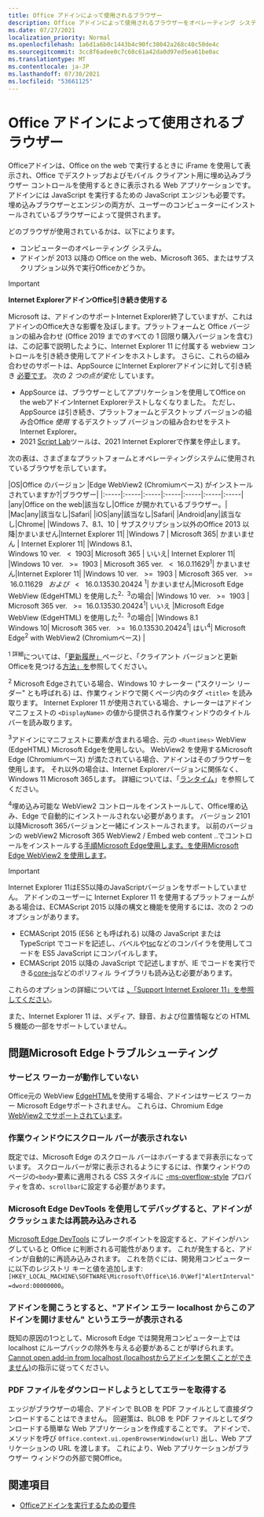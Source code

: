 ```yaml
---
title: Office アドインによって使用されるブラウザー
description: Office アドインによって使用されるブラウザーをオペレーティング システムおよび Office バージョンが決定する方法を指定します。
ms.date: 07/27/2021
localization_priority: Normal
ms.openlocfilehash: 1a6d1a6b0c1443b4c90fc38042a268c40c50de4c
ms.sourcegitcommit: 3cc8f6adee0c7c68c61a42da0d97ed5ea61be0ac
ms.translationtype: MT
ms.contentlocale: ja-JP
ms.lasthandoff: 07/30/2021
ms.locfileid: "53661125"
---
```

# <a name="browsers-used-by-office-add-ins"></a>Office アドインによって使用されるブラウザー

Officeアドインは、Office on the web で実行するときに iFrame を使用して表示され、Office でデスクトップおよびモバイル クライアント用に埋め込みブラウザー コントロールを使用するときに表示される Web アプリケーションです。 アドインには JavaScript を実行するための JavaScript エンジンも必要です。 埋め込みブラウザーとエンジンの両方が、ユーザーのコンピューターにインストールされているブラウザーによって提供されます。

どのブラウザが使用されているかは、以下によります。

- コンピューターのオペレーティング システム。
- アドインが 2013 以降の Office on the web、Microsoft 365、またはサブスクリプション以外で実行Officeかどうか。

> [!IMPORTANT]
> **Internet ExplorerアドインOffice引き続き使用する**
>
> Microsoft は、アドインのサポートInternet Explorer終了していますが、これはアドインのOffice大きな影響を及ぼします。プラットフォームと Office バージョンの組み合わせ (Office 2019 までのすべての 1 回限り購入バージョンを含む) は、この記事で説明したように、Internet Explorer 11 に付属する webview コントロールを引き続き使用してアドインをホストします。 さらに、これらの組み合わせのサポートは、AppSource にInternet Explorerアドインに対して引き続き [必要です](/office/dev/store/submit-to-appsource-via-partner-center)。 次の *2 つの点が変化* しています。
>
> - AppSource は、ブラウザーとしてアプリケーションを使用してOffice on the webアドインInternet Explorerテストしなくなりました。 ただし、AppSource は引き続き、プラットフォームとデスクトップ バージョンの組み合Office *使用* するデスクトップ バージョンの組み合わせをテストInternet Explorer。
> - 2021 [Script Lab](../overview/explore-with-script-lab.md)ツールは、2021 Internet Explorerで作業を停止します。

次の表は、さまざまなプラットフォームとオペレーティングシステムに使用されているブラウザを示しています。

|OS|Office のバージョン
|Edge WebView2 (Chromiumベース) がインストールされていますか?|ブラウザー|
|:-----|:-----|:-----|:-----|:-----|:-----|:-----|
|any|Office on the web|該当なし|Office が開かれているブラウザー。|
|Mac|any|該当なし|Safari|
|iOS|any|該当なし|Safari|
|Android|any|該当なし|Chrome|
|Windows 7、8.1、10 | サブスクリプション以外のOffice 2013 以降|かまいません|Internet Explorer 11|
|Windows 7 | Microsoft 365| かまいません | Internet Explorer 11|
|Windows 8.1、<br>Windows 10 ver. &nbsp; < &nbsp;1903| Microsoft 365 | いいえ| Internet Explorer 11|
|Windows 10 ver. &nbsp; >= &nbsp;1903 | Microsoft 365 ver. &nbsp; < &nbsp;16.0.11629<sup>1</sup>| かまいません|Internet Explorer 11|
|Windows 10 ver. &nbsp; >= &nbsp;1903 | Microsoft 365 ver. &nbsp; >= &nbsp;16.0.11629 &nbsp; _および_ &nbsp; < &nbsp; 16.0.13530.20424 <sup>1</sup>| かまいません|Microsoft Edge WebView (EdgeHTML) を使用した<sup>2、3</sup>の場合|
|Windows 10 ver. &nbsp; >= &nbsp;1903 | Microsoft 365 ver. &nbsp; >= &nbsp;16.0.13530.20424<sup>1</sup>| いいえ |Microsoft Edge WebView (EdgeHTML) を使用した<sup>2、3</sup>の場合|
|Windows 8.1<br>Windows 10| Microsoft 365 ver. &nbsp; >= &nbsp;16.0.13530.20424<sup>1</sup>| はい<sup>4</sup>|  Microsoft Edge<sup>2</sup> with WebView2 (Chromiumベース) |

<sup>1 詳細</sup>については、「[更新履歴」](/officeupdates/update-history-office365-proplus-by-date)ページと、「クライアント バージョンと更新Officeを見つける[方法」を](https://support.office.com/article/What-version-of-Office-am-I-using-932788b8-a3ce-44bf-bb09-e334518b8b19)参照してください。

<sup>2</sup> Microsoft Edgeされている場合、Windows 10 ナレーター ("スクリーン リーダー" とも呼ばれる) は、作業ウィンドウで開くページ内のタグ `<title>` を読み取ります。 Internet Explorer 11 が使用されている場合、ナレーターはアドイン マニフェストの `<DisplayName>` の値から提供される作業ウィンドウのタイトル バーを読み取ります。

<sup>3</sup>アドインにマニフェストに要素が含まれる場合、元の `<Runtimes>` WebView (EdgeHTML) Microsoft Edgeを使用しない。 WebView2 を使用するMicrosoft Edge (Chromiumベース) が満たされている場合、アドインはそのブラウザーを使用します。 それ以外の場合は、Internet Explorerバージョンに関係なく、Windows 11 Microsoft 365します。 詳細については、「[ランタイム](../reference/manifest/runtimes.md)」を参照してください。

<sup>4</sup>埋め込み可能な WebView2 コントロールをインストールして、Office埋め込み、Edge で自動的にインストールされない必要があります。 バージョン 2101 以降Microsoft 365バージョンと一緒にインストールされます。 以前のバージョンの webView2 Microsoft 365 WebView2 / Embed web content ..でコントロールをインストールする[手順Microsoft Edge使用します。を使用Microsoft Edge WebView2 を使用します](https://developer.microsoft.com/microsoft-edge/webview2/)。

> [!IMPORTANT]
> Internet Explorer 11はES5以降のJavaScriptバージョンをサポートしていません。 アドインのユーザーに Internet Explorer 11 を使用するプラットフォームがある場合は、ECMAScript 2015 以降の構文と機能を使用するには、次の 2 つのオプションがあります。
>
> - ECMAScript 2015 (ES6 とも呼ばれる) 以降の JavaScript または TypeScript でコードを記述し、バベルや[tsc](https://www.typescriptlang.org/index.html)などの[](https://babeljs.io/)コンパイラを使用してコードを ES5 JavaScript にコンパイルします。
> - ECMAScript 2015 以降の JavaScript で記述します[](https://en.wikipedia.org/wiki/Polyfill_(programming))が、IE でコードを実行できる[core-js](https://github.com/zloirock/core-js)などのポリフィル ライブラリも読み込む必要があります。
>
> これらのオプションの詳細については [、「Support Internet Explorer 11」を参照してください](../develop/support-ie-11.md)。
>
> また、Internet Explorer 11 は、メディア、録音、および位置情報などの HTML 5 機能の一部をサポートしていません。

## <a name="troubleshooting-microsoft-edge-issues"></a>問題Microsoft Edgeトラブルシューティング

### <a name="service-workers-are-not-working"></a>サービス ワーカーが動作していない

Office元の WebView [EdgeHTML](https://en.wikipedia.org/wiki/EdgeHTML)を使用する場合、アドインはサービス ワーカー Microsoft Edgeサポートされません。 これらは、Chromium Edge [WebView2 でサポートされています](/microsoft-edge/hosting/webview2)。

### <a name="scroll-bar-does-not-appear-in-task-pane"></a>作業ウィンドウにスクロール バーが表示されない

既定では、Microsoft Edge のスクロール バーはホバーするまで非表示になっています。 スクロールバーが常に表示されるようにするには、作業ウィンドウのページの`<body>`要素に適用される CSS スタイルに [-ms-overflow-style](https://developer.mozilla.org/docs/Web/CSS/Microsoft_Extensions) プロパティを含め、`scrollbar`に設定する必要があります。

### <a name="when-debugging-with-the-microsoft-edge-devtools-the-add-in-crashes-or-reloads"></a>Microsoft Edge DevTools を使用してデバッグすると、アドインがクラッシュまたは再読み込みされる

[Microsoft Edge DevTools](https://www.microsoft.com/p/microsoft-edge-devtools-preview/9mzbfrmz0mnj?rtc=1&activetab=pivot%3Aoverviewtab) にブレークポイントを設定すると、アドインがハングしていると Office に判断される可能性があります。 これが発生すると、アドインが自動的に再読み込みされます。 これを防ぐには、開発用コンピューターに以下のレジストリ キーと値を追加します: `[HKEY_LOCAL_MACHINE\SOFTWARE\Microsoft\Office\16.0\Wef]"AlertInterval"=dword:00000000`。

### <a name="when-the-add-in-tries-to-open-get-add-in-error-we-cant-open-this-add-in-from-the-localhost-error"></a>アドインを開こうとすると、"アドイン エラー localhost からこのアドインを開けません" というエラーが表示される

既知の原因の1つとして、Microsoft Edge では開発用コンピューター上では localhost にループバックの除外を与える必要があることが挙げられます。 [Cannot open add-in from localhost (localhostからアドインを開くことができません)](/office/troubleshoot/error-messages/cannot-open-add-in-from-localhost)の指示に従ってください。

### <a name="get-errors-trying-to-download-a-pdf-file"></a>PDF ファイルをダウンロードしようとしてエラーを取得する

エッジがブラウザーの場合、アドインで BLOB を PDF ファイルとして直接ダウンロードすることはできません。 回避策は、BLOB を PDF ファイルとしてダウンロードする簡単な Web アプリケーションを作成することです。 アドインで、メソッドを呼び `Office.context.ui.openBrowserWindow(url)` 出し、Web アプリケーションの URL を渡します。 これにより、Web アプリケーションがブラウザー ウィンドウの外部で開Office。

## <a name="see-also"></a>関連項目

- [Officeアドインを実行するための要件](requirements-for-running-office-add-ins.md)
